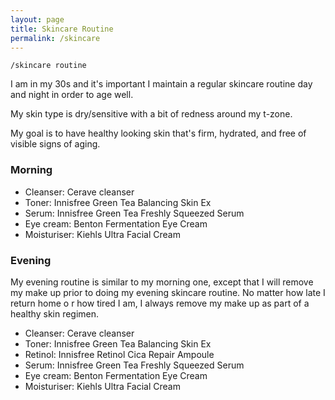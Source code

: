```yaml
---
layout: page
title: Skincare Routine
permalink: /skincare
---
```


`/skincare routine`

I am in my 30s and it's important I maintain a regular skincare routine day and night in order to age well. 

My skin type is dry/sensitive with a bit of redness around my t-zone. 

My goal is to have healthy looking skin that's firm, hydrated, and free of visible signs of aging. 

### Morning

- Cleanser: Cerave cleanser
- Toner: Innisfree Green Tea Balancing Skin Ex
- Serum: Innisfree Green Tea Freshly Squeezed Serum
- Eye cream: Benton Fermentation Eye Cream
- Moisturiser: Kiehls Ultra Facial Cream


### Evening

My evening routine is similar to my morning one, except that I will remove my make up prior to doing my evening skincare routine. No matter how late I return home o r how tired I am, I always remove my make up as part of a healthy skin regimen.

- Cleanser: Cerave cleanser
- Toner: Innisfree Green Tea Balancing Skin Ex
- Retinol: Innisfree Retinol Cica Repair Ampoule
- Serum: Innisfree Green Tea Freshly Squeezed Serum
- Eye cream: Benton Fermentation Eye Cream
- Moisturiser: Kiehls Ultra Facial Cream

<style>
  .wrapper {
    max-width: 58em;
  }
</style>